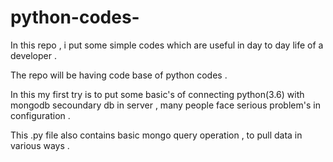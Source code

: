 # python-codes-
In this repo  , i put some simple  codes  which are  useful   in day to day  life  of a  developer  .

The repo  will  be having  code base  of python codes .


In this  my  first  try  is  to  put  some  basic's of connecting  python(3.6)  with  mongodb secoundary db  in server , many people face serious problem's in configuration .



This  .py  file  also  contains  basic  mongo  query operation , to pull data  in various  ways . 


